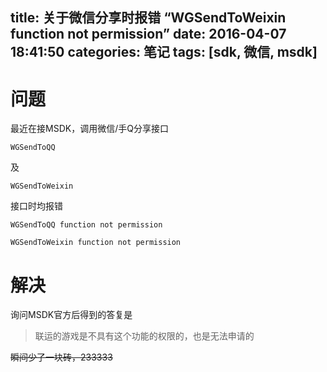 title: 关于微信分享时报错 “WGSendToWeixin function not permission”
date: 2016-04-07 18:41:50
categories: 笔记
tags: [sdk, 微信, msdk]
---

# 问题

最近在接MSDK，调用微信/手Q分享接口

    WGSendToQQ

及

    WGSendToWeixin

接口时均报错

    WGSendToQQ function not permission

    WGSendToWeixin function not permission

# 解决

询问MSDK官方后得到的答复是

> 联运的游戏是不具有这个功能的权限的，也是无法申请的


~~瞬间少了一块砖，233333~~